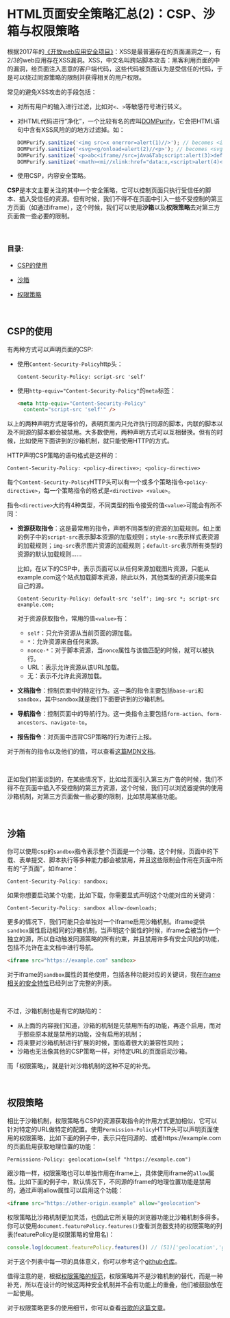 # HTML页面安全策略汇总(2)：CSP、沙箱与权限策略

根据2017年的[《开放web应用安全项目》](https://owasp.org/www-project-top-ten/2017/A7_2017-Cross-Site_Scripting_(XSS).html)：XSS是最普遍存在的页面漏洞之一，有2/3的web应用存在XSS漏洞。XSS，中文名叫跨站脚本攻击：黑客利用页面的中的漏洞，给页面注入恶意的客户端代码，这些代码被页面认为是受信任的代码，于是可以绕过同源策略的限制并获得相关的用户权限。

常见的避免XSS攻击的手段包括：

- 对所有用户的输入进行过滤，比如对`<`、`>`等敏感符号进行转义。

- 对HTML代码进行“净化”，一个比较有名的库叫[DOMPurify](https://github.com/cure53/DOMPurify)，它会把HTML语句中含有XSS风险的的地方过滤掉。如：

  ```js
  DOMPurify.sanitize('<img src=x onerror=alert(1)//>'); // becomes <img src="x">
  DOMPurify.sanitize('<svg><g/onload=alert(2)//<p>'); // becomes <svg><g></g></svg>
  DOMPurify.sanitize('<p>abc<iframe//src=jAva&Tab;script:alert(3)>def</p>'); // becomes <p>abc</p>
  DOMPurify.sanitize('<math><mi//xlink:href="data:x,<script>alert(4)</script>">'); // becomes <math><mi></mi></math>
  ```

- 使用CSP，内容安全策略。

**CSP**是本文主要关注的其中一个安全策略，它可以控制页面只执行受信任的脚本、插入受信任的资源。但有时候，我们不得不在页面中引入一些不受控制的第三方页面（如通过iframe），这个时候，我们可以使用**沙箱**以及**权限策略**去对第三方页面做一些必要的限制。


<br/>


### 目录:

- [CSP的使用](#csp的使用)

- [沙箱](#沙箱)

- [权限策略](#权限策略)
<br/>


## CSP的使用

有两种方式可以声明页面的CSP:

- 使用`Content-Security-Policy`http头：

  ```http
  Content-Security-Policy: script-src 'self'
  ```

- 使用`http-equiv="Content-Security-Policy"`的`meta`标签：

  ```html
  <meta http-equiv="Content-Security-Policy"
    content="script-src 'self'" />
  ```

以上的两种声明方式是等价的，表明页面内只允许执行同源的脚本，内联的脚本以及不同源的脚本都会被禁用。大多数使用，两种声明方式可以互相替换。但有的时候，比如使用下面讲到的沙箱机制，就只能使用HTTP的方式。

HTTP声明CSP策略的语句格式是这样的：

```http
Content-Security-Policy: <policy-directive>; <policy-directive>
```

每个`Content-Security-Policy`HTTP头可以有一个或多个策略指令`<policy-directive>`，每一个策略指令的格式是`<directive> <value>`。

指令`<directive>`大约有4种类型，不同类型的指令接受的值`<value>`可能会有所不同：

- **资源获取指令**：这是最常用的指令，声明不同类型的资源的加载规则。如上面的例子中的`script-src`表示脚本资源的加载规则；`style-src`表示样式表资源的加载规则；`img-src`表示图片资源的加载规则；`default-src`表示所有类型的资源的默认加载规则......  

  比如，在以下的CSP中，表示页面可以从任何来源加载图片资源，只能从example.com这个站点加载脚本资源，除此以外，其他类型的资源只能来自自己的源。

  ```http
  Content-Security-Policy: default-src 'self'; img-src *; script-src example.com;
  ```

  对于资源获取指令，常用的值`<value>`有：

  - `self`：只允许资源从当前页面的源加载。
  - `*`：允许资源来自任何来源。
  - `nonce-*`：对于脚本资源，当`nonce`属性与该值匹配的时候，就可以被执行。
  - URL：表示允许资源从该URL加载。
  - 无：表示不允许此资源加载。	

- **文档指令**：控制页面中的特定行为。这一类的指令主要包括`base-uri`和`sandbox`，其中`sandbox`就是我们下面要讲到的沙箱机制。

- **导航指令**：控制页面中的导航行为。这一类指令主要包括`form-action`、`form-ancestors`、`navigate-to`。

- **报告指令**：对页面中违背CSP策略的行为进行上报。

对于所有的指令以及他们的值，可以查看[这篇MDN文档](https://developer.mozilla.org/en-US/docs/Web/HTTP/Headers/Content-Security-Policy)。

<br />

正如我们前面谈到的，在某些情况下，比如给页面引入第三方广告的时候，我们不得不在页面中插入不受控制的第三方资源，这个时候，我们可以浏览器提供的使用沙箱机制，对第三方页面做一些必要的限制，比如禁用某些功能。


<br/>


## 沙箱

你可以使用csp的`sandbox`指令表示整个页面是一个沙箱，这个时候，页面中的下载、表单提交、脚本执行等多种能力都会被禁用，并且这些限制会作用在页面中所有的“子页面”，如iframe：

```http
Content-Security-Policy: sandbox;
```

如果你想要启动某个功能，比如下载，你需要显式声明这个功能对应的关键词：

```http
Content-Security-Policy: sandbox allow-downloads;
```

更多的情况下，我们可能只会单独对一个iframe启用沙箱机制。iframe提供`sandbox`属性启动相同的沙箱机制，当声明这个属性的时候，iframe会被当作一个独立的源，所以自动触发同源策略的所有约束，并且禁用许多有安全风险的功能，包括不允许在主文档中进行导航。

```html
<iframe src="https://example.com" sandbox>
```

对于iframe的`sandbox`属性的其他使用，包括各种功能对应的关键词，我在[iframe相关的安全特性](./4.8.md#沙箱)已经列出了完整的列表。

<br />

不过，沙箱机制也是有它的缺陷的：

- 从上面的内容我们知道，沙箱的机制是先禁用所有的功能，再逐个启用，而对于那些原本就是禁用的功能，没有启用的机制；
- 将来要对沙箱机制进行扩展的时候，面临着很大的兼容性风险；
- 沙箱也无法像其他的CSP策略一样，对特定URL的页面启动沙箱。

而「权限策略」，就是针对沙箱机制的这种不足的补充。


<br/>


## 权限策略

相比于沙箱机制，权限策略与CSP的资源获取指令的作用方式更加相似，它可以针对特定的URL做特定的配置。使用`Permission-Policy`HTTP头可以声明页面使用的权限策略，比如下面的例子中，表示只在同源的、或者https://example.com 的页面启用获取地理位置的功能：

```http
Permissions-Policy: geolocation=(self "https://example.com")
```

跟沙箱一样，权限策略也可以单独作用在iframe上，具体使用iframe的`allow`属性。比如下面的例子中，默认情况下，不同源的iframe的地理位置功能是禁用的，通过声明allow属性可以启用这个功能：

```html
<iframe src="https://other-origin.example" allow="geolocation">
```

权限策略比沙箱机制更加灵活，也因此它所关联的浏览器功能比沙箱机制多得多。你可以使用`document.featurePolicy.features()`查看浏览器支持的权限策略的列表(featurePolicy是权限策略的曾用名)：

```js
console.log(document.featurePolicy.features()) // (51)['geolocation','gamepad','ch-ect','midi',...]
```

对于这个列表中每一项的具体意义，你可以参考这个[github仓库](https://github.com/w3c/webappsec-permissions-policy/blob/main/features.md)。

值得注意的是，根据[权限策略的规范](https://w3c.github.io/webappsec-permissions-policy/)，权限策略并不是沙箱机制的替代，而是一种补充，所以在设计的时候这两种安全机制并不会有功能上的重叠，他们被鼓励放在一起使用。

对于权限策略更多的使用细节，你可以查看[谷歌的这篇文章](https://developer.chrome.com/en/docs/privacy-sandbox/permissions-policy/)。




